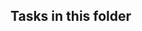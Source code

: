 ## Tasks in this folder
<!--
1. all-in-one script: "script_all.sh":
   


3. pre_ref_count.py:
	To calculate the reference trace (ref_trace.npy) by:

	python3 pre_ref_count.py

	We checked that all traces recorded have a Pearson correlation of at least a selected thresold with the reference trace.
	Such threshold has been selected with value equals to 0.99.

 
-->
